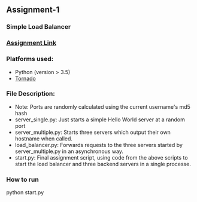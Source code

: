 ## Assignment-1
### Simple Load Balancer

### [Assignment Link](http://cs.nyu.edu/courses/spring17/CSCI-GA.3033-006/assignment1.html)

### Platforms used:
* Python (version > 3.5)
* [Tornado](http://www.tornadoweb.org/en/stable/)

### File Description: 
* Note: Ports are randomly calculated using the current username's md5 hash
* server\_single.py: Just starts a simple Hello World server at a random port
* server\_multiple.py: Starts three servers which output their own hostname when called.
* load\_balancer.py: Forwards requests to the three servers started by server\_multiple.py in an asynchronous way.
* start.py: Final assignment script, using code from the above scripts to start the load balancer and three backend servers in a single processe.

### How to run
python start.py
